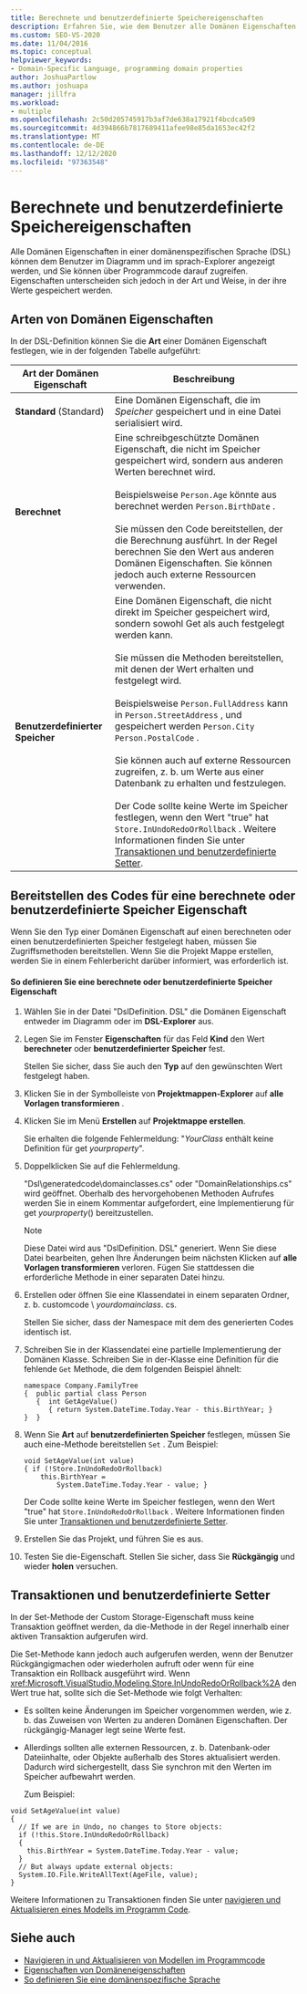 ```yaml
---
title: Berechnete und benutzerdefinierte Speichereigenschaften
description: Erfahren Sie, wie dem Benutzer alle Domänen Eigenschaften in einer domänenspezifischen Sprache (DSL) im Diagramm und im sprach-Explorer angezeigt werden können.
ms.custom: SEO-VS-2020
ms.date: 11/04/2016
ms.topic: conceptual
helpviewer_keywords:
- Domain-Specific Language, programming domain properties
author: JoshuaPartlow
ms.author: joshuapa
manager: jillfra
ms.workload:
- multiple
ms.openlocfilehash: 2c50d205745917b3af7de638a17921f4bcdca509
ms.sourcegitcommit: 4d394866b7817689411afee98e85da1653ec42f2
ms.translationtype: MT
ms.contentlocale: de-DE
ms.lasthandoff: 12/12/2020
ms.locfileid: "97363548"
---
```

# <a name="calculated-and-custom-storage-properties"></a>Berechnete und benutzerdefinierte Speichereigenschaften
Alle Domänen Eigenschaften in einer domänenspezifischen Sprache (DSL) können dem Benutzer im Diagramm und im sprach-Explorer angezeigt werden, und Sie können über Programmcode darauf zugreifen. Eigenschaften unterscheiden sich jedoch in der Art und Weise, in der ihre Werte gespeichert werden.

## <a name="kinds-of-domain-properties"></a>Arten von Domänen Eigenschaften
 In der DSL-Definition können Sie die **Art** einer Domänen Eigenschaft festlegen, wie in der folgenden Tabelle aufgeführt:

|Art der Domänen Eigenschaft|Beschreibung|
|-|-|
|**Standard** (Standard)|Eine Domänen Eigenschaft, die im *Speicher* gespeichert und in eine Datei serialisiert wird.|
|**Berechnet**|Eine schreibgeschützte Domänen Eigenschaft, die nicht im Speicher gespeichert wird, sondern aus anderen Werten berechnet wird.<br /><br /> Beispielsweise `Person.Age` könnte aus berechnet werden `Person.BirthDate` .<br /><br /> Sie müssen den Code bereitstellen, der die Berechnung ausführt. In der Regel berechnen Sie den Wert aus anderen Domänen Eigenschaften. Sie können jedoch auch externe Ressourcen verwenden.|
|**Benutzerdefinierter Speicher**|Eine Domänen Eigenschaft, die nicht direkt im Speicher gespeichert wird, sondern sowohl Get als auch festgelegt werden kann.<br /><br /> Sie müssen die Methoden bereitstellen, mit denen der Wert erhalten und festgelegt wird.<br /><br /> Beispielsweise `Person.FullAddress` kann in `Person.StreetAddress` , und gespeichert werden `Person.City` `Person.PostalCode` .<br /><br /> Sie können auch auf externe Ressourcen zugreifen, z. b. um Werte aus einer Datenbank zu erhalten und festzulegen.<br /><br /> Der Code sollte keine Werte im Speicher festlegen, wenn den Wert "true" hat `Store.InUndoRedoOrRollback` . Weitere Informationen finden Sie unter [Transaktionen und benutzerdefinierte Setter](#setters).|

## <a name="providing-the-code-for-a-calculated-or-custom-storage-property"></a>Bereitstellen des Codes für eine berechnete oder benutzerdefinierte Speicher Eigenschaft
 Wenn Sie den Typ einer Domänen Eigenschaft auf einen berechneten oder einen benutzerdefinierten Speicher festgelegt haben, müssen Sie Zugriffsmethoden bereitstellen. Wenn Sie die Projekt Mappe erstellen, werden Sie in einem Fehlerbericht darüber informiert, was erforderlich ist.

#### <a name="to-define-a-calculated-or-custom-storage-property"></a>So definieren Sie eine berechnete oder benutzerdefinierte Speicher Eigenschaft

1. Wählen Sie in der Datei "DslDefinition. DSL" die Domänen Eigenschaft entweder im Diagramm oder im **DSL-Explorer** aus.

2. Legen Sie im Fenster **Eigenschaften** für das Feld **Kind** den Wert **berechneter** oder **benutzerdefinierter Speicher** fest.

     Stellen Sie sicher, dass Sie auch den **Typ** auf den gewünschten Wert festgelegt haben.

3. Klicken Sie in der Symbolleiste von **Projektmappen-Explorer** auf **alle Vorlagen transformieren** .

4. Klicken Sie im Menü **Erstellen** auf **Projektmappe erstellen**.

     Sie erhalten die folgende Fehlermeldung: "*YourClass* enthält keine Definition für get *yourproperty*".

5. Doppelklicken Sie auf die Fehlermeldung.

     "Dsl\generatedcode\domainclasses.cs" oder "DomainRelationships.cs" wird geöffnet. Oberhalb des hervorgehobenen Methoden Aufrufes werden Sie in einem Kommentar aufgefordert, eine Implementierung für get *yourproperty*() bereitzustellen.

    > [!NOTE]
    > Diese Datei wird aus "DslDefinition. DSL" generiert. Wenn Sie diese Datei bearbeiten, gehen Ihre Änderungen beim nächsten Klicken auf **alle Vorlagen transformieren** verloren. Fügen Sie stattdessen die erforderliche Methode in einer separaten Datei hinzu.

6. Erstellen oder öffnen Sie eine Klassendatei in einem separaten Ordner, z. b. customcode \\ *yourdomainclass*. cs.

     Stellen Sie sicher, dass der Namespace mit dem des generierten Codes identisch ist.

7. Schreiben Sie in der Klassendatei eine partielle Implementierung der Domänen Klasse. Schreiben Sie in der-Klasse eine Definition für die fehlende `Get` Methode, die dem folgenden Beispiel ähnelt:

    ```
    namespace Company.FamilyTree
    {  public partial class Person
       {  int GetAgeValue()
          { return System.DateTime.Today.Year - this.BirthYear; }
    }  }
    ```

8. Wenn Sie **Art** auf **benutzerdefinierten Speicher** festlegen, müssen Sie auch eine-Methode bereitstellen `Set` . Zum Beispiel:

    ```
    void SetAgeValue(int value)
    { if (!Store.InUndoRedoOrRollback)
        this.BirthYear =
            System.DateTime.Today.Year - value; }
    ```

     Der Code sollte keine Werte im Speicher festlegen, wenn den Wert "true" hat `Store.InUndoRedoOrRollback` . Weitere Informationen finden Sie unter [Transaktionen und benutzerdefinierte Setter](#setters).

9. Erstellen Sie das Projekt, und führen Sie es aus.

10. Testen Sie die-Eigenschaft. Stellen Sie sicher, dass Sie **Rückgängig** und wieder **holen** versuchen.

## <a name="transactions-and-custom-setters"></a><a name="setters"></a> Transaktionen und benutzerdefinierte Setter
 In der Set-Methode der Custom Storage-Eigenschaft muss keine Transaktion geöffnet werden, da die-Methode in der Regel innerhalb einer aktiven Transaktion aufgerufen wird.

 Die Set-Methode kann jedoch auch aufgerufen werden, wenn der Benutzer Rückgängigmachen oder wiederholen aufruft oder wenn für eine Transaktion ein Rollback ausgeführt wird. Wenn <xref:Microsoft.VisualStudio.Modeling.Store.InUndoRedoOrRollback%2A> den Wert true hat, sollte sich die Set-Methode wie folgt Verhalten:

- Es sollten keine Änderungen im Speicher vorgenommen werden, wie z. b. das Zuweisen von Werten zu anderen Domänen Eigenschaften. Der rückgängig-Manager legt seine Werte fest.

- Allerdings sollten alle externen Ressourcen, z. b. Datenbank-oder Dateiinhalte, oder Objekte außerhalb des Stores aktualisiert werden. Dadurch wird sichergestellt, dass Sie synchron mit den Werten im Speicher aufbewahrt werden.

  Zum Beispiel:

```
void SetAgeValue(int value)
{
  // If we are in Undo, no changes to Store objects:
  if (!this.Store.InUndoRedoOrRollback)
  {
    this.BirthYear = System.DateTime.Today.Year - value;
  }
  // But always update external objects:
  System.IO.File.WriteAllText(AgeFile, value);
}
```

 Weitere Informationen zu Transaktionen finden Sie unter [navigieren und Aktualisieren eines Modells im Programm Code](../modeling/navigating-and-updating-a-model-in-program-code.md).

## <a name="see-also"></a>Siehe auch

- [Navigieren in und Aktualisieren von Modellen im Programmcode](../modeling/navigating-and-updating-a-model-in-program-code.md)
- [Eigenschaften von Domäneneigenschaften](../modeling/properties-of-domain-properties.md)
- [So definieren Sie eine domänenspezifische Sprache](../modeling/how-to-define-a-domain-specific-language.md)

